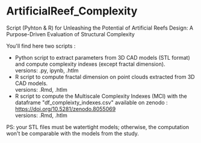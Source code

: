 # ArtificialReef_Complexity
Script (Pyhton &amp; R) for Unleashing the Potential of Artificial Reefs Design:  A Purpose-Driven Evaluation of Structural Complexity

You'll find here two scripts :
* Python script to extract parameters from 3D CAD models (STL format) and compute complexity indexes (except fractal dimension).  
  versions: .py, ipynb, .htlm
* R script to compute fractal dimension on point clouds extracted from 3D CAD models.  
  versions: .Rmd, .htlm
* R script to compute the Multiscale Complexity Indexes (MCI) with the dataframe "df_compleixty_indexes.csv" available on zenodo : https://doi.org/10.5281/zenodo.8055069  
  versions: .Rmd, .htlm

PS: your STL files must be watertight models; otherwise, the computation won't be comparable with the models from the study.
